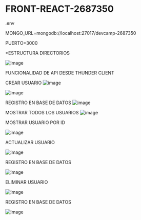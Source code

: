 # FRONT-REACT-2687350

.env 

MONGO_URL=mongodb://localhost:27017/devcamp-2687350

PUERTO=3000

*ESTRUCTURA DIRECTORIOS

![image](https://github.com/margarzon/FRONT-REACT-2687350/assets/125483628/be650667-2361-46f3-bea9-b0af5697293c)

FUNCIONALIDAD DE API DESDE THUNDER CLIENT

CREAR USUARIO
![image](https://github.com/margarzon/FRONT-REACT-2687350/assets/125483628/5de8b7db-69d9-448c-a5e5-aa621f40bb41)


![image](https://github.com/margarzon/FRONT-REACT-2687350/assets/125483628/8f7251dc-9502-42bc-bf8e-2e66fe2fc82a)

REGISTRO EN BASE DE DATOS
![image](https://github.com/margarzon/FRONT-REACT-2687350/assets/125483628/0c0e9d54-d0a5-4e6b-8080-c3ace6c64f09)

MOSTRAR TODOS LOS USUARIOS
![image](https://github.com/margarzon/FRONT-REACT-2687350/assets/125483628/cbb7146d-b3dc-46a1-93af-41546f5d9446)

MOSTRAR USUARIO POR ID

![image](https://github.com/margarzon/FRONT-REACT-2687350/assets/125483628/1b3a70dc-96b0-4631-a364-e9646dc16ac7)

ACTUALIZAR USUARIO 

![image](https://github.com/margarzon/FRONT-REACT-2687350/assets/125483628/eb376c9d-b83a-4bce-8027-e6c35eb75c90)

REGISTRO EN BASE DE DATOS 

![image](https://github.com/margarzon/FRONT-REACT-2687350/assets/125483628/422c0ead-e131-4ef6-b77e-a03bc7864298)

ELIMINAR USUARIO 

![image](https://github.com/margarzon/FRONT-REACT-2687350/assets/125483628/46a1db23-9be7-40af-a545-5756525126bd)

REGISTRO EN BASE DE DATOS 

![image](https://github.com/margarzon/FRONT-REACT-2687350/assets/125483628/27a7be07-97d5-4d7c-9341-10185f5ab565)



